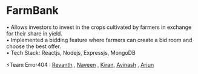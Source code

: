 # FarmBank
• Allows investors to invest in the crops cultivated by farmers in exchange for
their share in yield. <br>
• Implemented a bidding feature where farmers can create a bid room and
choose the best offer. <br>
• Tech Stack: Reactjs, Nodejs, Expressjs, MongoDB
<br>

⚡Team Error404 : [Revanth](https://github.com/mani-revanth) , [Naveen](https://github.com/naveen-chokkapu) , [Kiran](https://github.com/kiranatmakuri516), [Avinash](https://github.com/avinash-doddi) , [Arjun](https://github.com/ERROR404-WEB)
